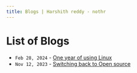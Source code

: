```yaml
---
title: Blogs | Harshith reddy - nothr
---
```


# List of Blogs
- `Feb 28, 2024` - [One year of using Linux](/./blogs/1-year-of-linux.html)
- `Nov 12, 2023` - [Switching back to Open source](/./blogs/switching-back-to-open-source.html)
